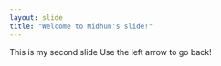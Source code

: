 ```yaml
---
layout: slide
title: "Welcome to Midhun's slide!"
---
```

This is my second slide
Use the left arrow to go back!
